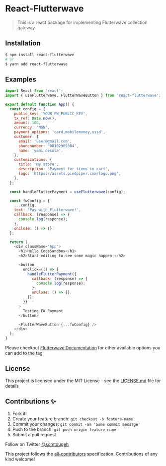 # React-Flutterwave

> This is a react package for implementing Flutterwave collection gateway

## Installation

```bash
$ npm install react-flutterwave
# or
$ yarn add react-flutterwave
```

## Examples

```javascript
import React from 'react';
import { useFlutterwave, FlutterWaveButton } from 'react-flutterwave';

export default function App() {
  const config = {
    public_key: 'YOUR_FW_PUBLIC_KEY',
    tx_ref: Date.now(),
    amount: 100,
    currency: 'NGN',
    payment_options: 'card,mobilemoney,ussd',
    customer: {
      email: 'user@gmail.com',
      phonenumber: '08102909304',
      name: 'yemi desola',
    },
    customizations: {
      title: 'My store',
      description: 'Payment for items in cart',
      logo: 'https://assets.piedpiper.com/logo.png',
    },
  };

  const handleFlutterPayment = useFlutterwave(config);

  const fwConfig = {
    ...config,
    text: 'Pay with Flutterwave!',
    callback: (response) => {
      console.log(response);
    },
    onClose: () => {},
  };

  return (
    <div className="App">
      <h1>Hello CodeSandbox</h1>
      <h2>Start editing to see some magic happen!</h2>

      <button
        onClick={() => {
          handleFlutterPayment({
            callback: (response) => {
              console.log(response);
            },
            onClose: () => {},
          });
        }}
      >
        Testing FW Payment
      </button>

      <FlutterWaveButton {...fwConfig} />
    </div>
  );
}
```

Please checkout
[Flutterwave Documentation](https://developer.flutterwave.com/docs/flutterwave-standard)
for other available options you can add to the tag

## License

This project is licensed under the MIT License - see the [LICENSE.md](LICENSE)
file for details

## Contributions ✨

1. Fork it!
2. Create your feature branch: `git checkout -b feature-name`
3. Commit your changes: `git commit -am 'Some commit message'`
4. Push to the branch: `git push origin feature-name`
5. Submit a pull request

Follow on Twitter [@somtougeh](https://twitter.com/SomtoUgeh)

This project follows the
[all-contributors](https://github.com/all-contributors/all-contributors)
specification. Contributions of any kind welcome!
